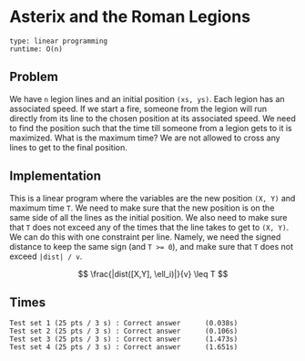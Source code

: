 # Asterix and the Roman Legions

```
type: linear programming
runtime: O(n)
```

## Problem

We have `n` legion lines and an initial position `(xs, ys)`. Each legion has an
associated speed. If we start a fire, someone from the legion will run directly
from its line to the chosen position at its associated speed. We need to find
the position such that the time till someone from a legion gets to it is
maximized. What is the maximum time? We are not allowed to cross any lines to
get to the final position.

## Implementation

This is a linear program where the variables are the new position `(X, Y)` and
maximum time `T`. We need to make sure that the new position is on the same
side of all the lines as the initial position. We also need to make sure that
`T` does not exceed any of the times that the line takes to get to `(X, Y)`. We
can do this with one constraint per line. Namely, we need the signed distance to
keep the same sign (and `T >= 0`), and make sure that `T` does not exceed
`|dist| / v`.

$$
\frac{|dist([X,Y], \ell_i)|}{v} \leq T
$$

## Times

```
Test set 1 (25 pts / 3 s) : Correct answer      (0.038s)
Test set 2 (25 pts / 3 s) : Correct answer      (0.106s)
Test set 3 (25 pts / 3 s) : Correct answer      (1.473s)
Test set 4 (25 pts / 3 s) : Correct answer      (1.651s)
```
